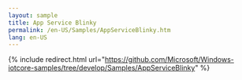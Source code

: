 ```yaml
---
layout: sample
title: App Service Blinky
permalink: /en-US/Samples/AppServiceBlinky.htm
lang: en-US
---
```

{% include redirect.html url="https://github.com/Microsoft/Windows-iotcore-samples/tree/develop/Samples/AppServiceBlinky" %}
